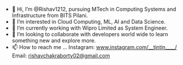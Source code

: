 - 👋 Hi, I’m @Rishav1212, pursuing MTech in Computing Systems and Infrastructure from BITS Pilani.
- 👀 I’m interested in Cloud Computing, ML, AI and Data Science.
- 🌱 I’m currently working with Wipro Limited as System Engineer.
- 💞️ I’m looking to collaborate with developers world wide to learn something new and explore more.
- 📫 How to reach me ... Instagram: www.instagram.com/__tintin____/
                          Email: rishavchakraborty02@gmail.com

<!---
Rishav1212/Rishav1212 is a ✨ special ✨ repository because its `README.md` (this file) appears on your GitHub profile.
You can click the Preview link to take a look at your changes.
--->
